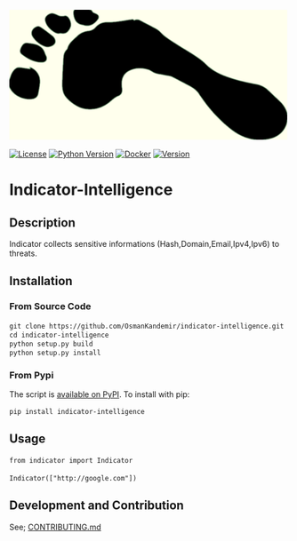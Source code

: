
![Logo](img.png)

[![License](https://img.shields.io/badge/license-MIT-blue.svg)](https://raw.githubusercontent.com/smicallef/spiderfoot/master/LICENSE)
[![Python Version](https://img.shields.io/badge/python-3.7+-green)](https://www.python.org)
[![Docker](https://img.shields.io/badge/docker-build-important.svg?logo=Docker)](https://www.docker.com)
[![Version](https://img.shields.io/badge/version-1.0.1-blue.svg)](https://github.com/OsmanKandemir/indicator-intelligence)



# Indicator-Intelligence


## Description

Indicator collects sensitive informations (Hash,Domain,Email,Ipv4,Ipv6) to threats. 

## Installation

### From Source Code

```
git clone https://github.com/OsmanKandemir/indicator-intelligence.git
cd indicator-intelligence
python setup.py build
python setup.py install
```

### From Pypi

The script is [available on PyPI](https://pypi.org/project/indicator-intelligence/). To install with pip:
```
pip install indicator-intelligence
```

## Usage

```
from indicator import Indicator

Indicator(["http://google.com"])
```

## Development and Contribution
See; [CONTRIBUTING.md](CONTRIBUTING.md)